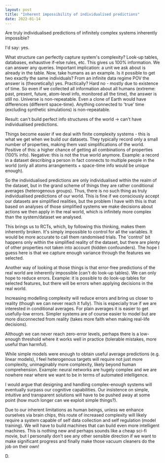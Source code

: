 ```yaml
---
layout: post
title: "Inherent impossibility of individualised predictions"
date: 2022-01-14
---
```


Are truly individualised predictions of infinitely complex systems inherently impossible?

I'd say: yes.

What structure can perfectly capture system's complexity? Look-up tables, databases, exhaustive if-else rules, etc. This gives us 100% information. We can answer any queries. Important implication: a unit we ask about is already in the table. Now, take humans as an example. Is it possible to get two exactly the same individuals? From an infinite data regime POV the answer is (theoretically) yes. Practically? Hard no - mostly due to existence of time. So even if we collected all information about all humans (extreme: past, present, future, atom-level info, monitored all the time), the answer is still no. Universe is non-repeatable. Even a clone of Earth would have differences (different space-time). Anything connected to 'true' time (excluding synthetic simulations) is non-repeatable.

Result: can't build perfect info structures of the world -> can't have individualised predictions.

Things become easier if we deal with finite complexity systems - this is what we get when we build our datasets. They typically record only a small number of properties, making them vast simplifications of the world. Positive of this: a higher chance of getting all combinations of properties (100% info). Negative: this is not the true world anymore. Example: a record in a dataset describing a person in fact connects to multiple people in the world (only all atoms arrangements + space-time info would be unique enough).

So the individualised predictions are only individualised within the realm of the dataset, but in the grand scheme of things they are rather conditional averages (heterogenous groups). Thus, there is no such thing as truly individualised predictions of our world. This is fine if we consciously accept our datasets are simplified realities, but the problem I have with this is that based on analyses of those simplified systems we make decisions about actions we then apply in the real world, which is infinitely more complex than the system/dataset we analysed.

This brings us to RCTs, which, by following this thinking, makes them inherently broken. It's simply impossible to control for all the variables. It would be more accurate to call them randomised trials. The 'control' bit happens only within the simplified reality of the dataset, but there are plenty of other properties not taken into account (hidden confounders). The hope I guess here is that we capture enough variance through the features we selected.

Another way of looking at those things is that error-free predictions of the real world are inherently impossible (can't do look-up tables). We can only hope to reduce errors. Example: it is possible to do look-up tables for selected features, but there will be errors when applying decisions in the real world.

Increasing modelling complexity will reduce errors and bring us closer to reality (though we can never reach it fully). This is especially true if we are interested in conditional averages. For plain averages it is easier to get usefully-low errors. Simpler systems are of course easier to model but are more disconnected from reality (takes more faith when making real-life decisions).

Although we can never reach zero-error levels, perhaps there is a low-enough threshold where it works well in practice (tolerable mistakes, more useful than harmful).

While simple models were enough to obtain useful average predictions (e.g. linear models), I feel heterogenous targets will require not just more complexity, unimaginably more complexity, likely beyond human comprehension. Example: neural networks are hugely complex and we are nowhere near where we want to be in terms of automated intelligence.

I would argue that designing and handling complex-enough systems will eventually surpass our cognitive capabilities. Our insistence on simple, intuitive and transparent solutions will have to be pushed away at some point (how much longer can we exploit simple things?).

Due to our inherent limitations as human beings, unless we enhance ourselves via brain chips, this route of increased complexity will likely require a system capable of self data collection and self regulation (model training). We will have to build machines that can build even more intelligent machines. This is nothing new and perhaps sounds like a cheap sci-fi movie, but I personally don't see any other sensible direction if we want to make significant progress and finally make those vacuum cleaners do the job on their own!

D.